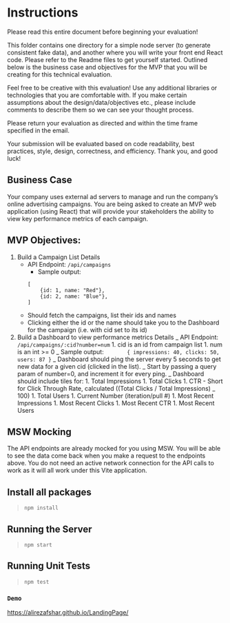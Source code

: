 # Instructions

Please read this entire document before beginning your evaluation!

This folder contains one directory for a simple node server (to generate
consistent fake data), and another where you will write your front end React code. Please refer to the Readme files to get yourself started. Outlined below is the business case and objectives for the MVP that you will be creating for this technical evaluation.

Feel free to be creative with this evaluation! Use any additional libraries or technologies that you are comfortable with. If you make certain assumptions
about the design/data/objectives etc., please include comments to describe them so we can see your thought process.

Please return your evaluation as directed and within the time frame specified in the email.

Your submission will be evaluated based on code readability, best practices, style, design, correctness, and efficiency. Thank you, and good luck!

## Business Case

Your company uses external ad servers to manage and run the company’s online advertising campaigns. You are being asked to create an MVP web application (using React) that will provide your stakeholders the ability to view key performance metrics of each campaign.

## MVP Objectives:

1. Build a Campaign List Details
   - API Endpoint: `/api/campaigns`
     - Sample output:
     ```
     [
         {id: 1, name: "Red"},
         {id: 2, name: "Blue"},
     ]
     ```
   - Should fetch the campaigns, list their ids and names
   - Clicking either the id or the name should take you to the Dashboard for the campaign (i.e. with cid set to its id)
1. Build a Dashboard to view performance metrics
   Details
   _ API Endpoint: `/api/campaigns/:cid?number=num` 1. cid is an id from campaign list 1. num is an int >= 0
   _ Sample output:
   `        { impressions: 40, clicks: 50, users: 87 }
       `
   _ Dashboard should ping the server every 5 seconds to get new data for a given cid (clicked in the list).
   _ Start by passing a query param of number=0, and increment it for every ping.
   _ Dashboard should include tiles for: 1. Total Impressions 1. Total Clicks 1. CTR - Short for Click Through Rate, calculated ((Total Clicks / Total Impressions) _ 100) 1. Total Users 1. Current Number (iteration/pull #) 1. Most Recent Impressions 1. Most Recent Clicks 1. Most Recent CTR 1. Most Recent Users

## MSW Mocking

The API endpoints are already mocked for you using MSW. You will be able to see the data come back when you make a request to the endpoints above. You do not need an active network connection for the API calls to work as it will all work under this Vite application.

## Install all packages

> `npm install`

## Running the Server

> `npm start`

## Running Unit Tests

> `npm test`

### `Demo`

https://alirezafshar.github.io/LandingPage/
